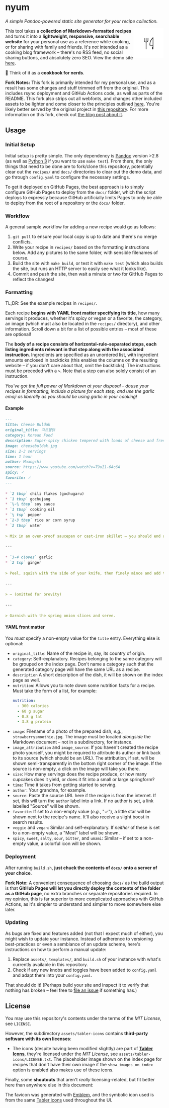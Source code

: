 # nyum

*A simple Pandoc-powered static site generator for your recipe collection.*

<img src="assets/favicon.png" align="right" width="96">

This tool takes a **collection of Markdown-formatted recipes** and turns it into a **lightweight, responsive, searchable website** for your personal use as a reference while cooking, or for sharing with family and friends. It's *not* intended as a cooking blog framework – there's no RSS feed, no social sharing buttons, and absolutely zero SEO. View the demo site [here](https://sohalsdr.github.io/nyum).

📓 Think of it as a **cookbook for nerds**.

**Fork Notes:** This fork is primarily intended for my personal use, and as a result has some changes and stuff trimmed off from the original. This includes rsync deployment and GitHub Actions code, as well as parts of the README. This fork also strips out all webfonts, and changes other included assets to be lighter and come closer to the principles outlined [here](https://referi.ineedmore.coffee). You're likely better served by the original project in [this repository](https://github.com/doersino/nyum). For more information on this fork, check out [the blog post about it](https://ineedmore.coffee/future-link).

## Usage

### Initial Setup

Initial setup is pretty simple. The only dependency is [Pandoc](https://pandoc.org) version >2.8 (as well as [Python 3](https://www.python.org/) if you want to use `make test`). From there, the only things that need to be done are to fork/clone this repository, potentially clear out the `recipes/` and `docs/` directories to clear out the demo data, and go through `config.yaml` to configure the necessary settings.

To get it deployed on GitHub Pages, the best approach is to simply configure GitHub Pages to deploy from the `docs/` folder, which the script deploys to expressly because GitHub artificially limits Pages to only be able to deploy from the root of a repository or the `docs/` folder.

### Workflow

A general sample workflow for adding a new recipe would go as follows:

1. `git pull` to ensure your local copy is up to date and there's no merge conflicts.
2. Write your recipe in `recipes/` based on the formatting instructions below. Add any pictures to the same folder, with sensible filenames of course.
3. Build the site with `make build`, or test it with `make test` (which also builds the site, but runs an HTTP server to easily see what it looks like).
5. Commit and push the site, then wait a minute or two for GitHub Pages to reflect the changes!

### Formatting

TL;DR: See the example recipes in `recipes/`.

Each recipe **begins with YAML front matter specifying its title**, how many servings it produces, whether it's spicy or vegan or a favorite, the category, an image (which must also be located in the `recipes/` directory), and other information. Scroll down a bit for a list of possible entries – most of these are optional!

The **body of a recipe consists of horizontal-rule-separated steps, each listing ingredients relevant in that step along with the associated instruction**. Ingredients are specified as an unordered list, with ingredient amounts enclosed in backticks (this enables the columns on the resulting website – if you don't care about that, omit the backticks). The instructions must be preceded with a `>`. Note that a step can also solely consist of an instruction.

*You've got the full power of Markdown at your disposal – douse your recipes in formatting, include a picture for each step, and use the garlic emoji as liberally as you should be using garlic in your cooking!*

#### Example

```markdown
---
title: Cheese Buldak
original_title: 치즈불닭
category: Korean Food
description: Super-spicy chicken tempered with loads of cheese and fresh spring onions. Serve with rice and a light salad – or, better yet, an assortment of side dishes.
image: cheesebuldak.jpg
size: 2-3 servings
time: 1 hour
author: Maangchi
source: https://www.youtube.com/watch?v=T9uI1-6Ac6A
spicy: ✓
favorite: ✓
---

* `2 tbsp` chili flakes (gochugaru)
* `1 tbsp` gochujang
* `½-⅔ tbsp` soy sauce
* `1 tbsp` cooking oil
* `¼ tsp` pepper
* `2-3 tbsp` rice or corn syrup
* `2 tbsp` water

> Mix in an oven-proof saucepan or cast-iron skillet – you should end up with a thick marinade.

---

* `3-4 cloves` garlic
* `2 tsp` ginger

> Peel, squish with the side of your knife, then finely mince and add to the marinade.

---

> ⋯ (omitted for brevity)

---

> Garnish with the spring onion slices and serve.

```

#### YAML front matter

You *must* specify a non-empty value for the `title` entry. Everything else is optional:

* `original_title`: Name of the recipe in, say, its country of origin.
* `category`: Self-explanatory. Recipes belonging to the same category will be grouped on the index page. Don't name a category such that the generated category page will have the same URL as a recipe.
* `description` A short description of the dish, it will be shown on the index page as well.
* `nutrition`: Allows you to note down some nutrition facts for a recipe. Must take the form of a list, for example:
    ```yaml
    nutrition:
      - 300 calories
      - 60 g sugar
      - 0.8 g fat
      - 3.8 g protein
    ```
* `image`: Filename of a photo of the prepared dish, *e.g.*, `strawberrysmoothie.jpg`. The image must be located *alongside* the Markdown document – not in a subdirectory, for instance.
* `image_attribution` and `image_source`: If you haven't created the recipe photo yourself, you might be required to attribute its author or link back to its source (which should be an URL). The attribution, if set, will be shown semi-transparently in the bottom right corner of the image. If the source is non-empty, a click on the image will take you there.
* `size`: How many servings does the recipe produce, or how many cupcakes does it yield, or does it fit into a small or large springform?
* `time`: Time it takes from getting started to serving.
* `author`: Your grandma, for example.
* `source`: Paste the source URL here if the recipe is from the internet. If set, this will turn the `author` label into a link. If no author is set, a link labelled "Source" will be shown.
* `favorite`: If set to a non-empty value (*e.g.*, "✓"), a little star will be shown next to the recipe's name. It'll also receive a slight boost in search results.
* `veggie` and `vegan`: Similar and self-explanatory. If *neither* of these is set to a non-empty value, a "Meat" label will be shown.
* `spicy`, `sweet`, `salty`, `sour`, `bitter`, and `umami`: Similar – if set to a non-empty value, a colorful icon will be shown.

### Deployment

After running `build.sh`, **just chuck the contents of `docs/` onto a server of your choice**. 

**Fork Note:** A convenient consequence of choosing `docs/` as the build output is that **GitHub Pages will let you directly deploy the contents of the folder as a GitHub page**, no extra branches or separate repositories required. In my opinion, this is far superior to more complicated approaches with GitHub Actions, as it's simpler to understand and simpler to move somewhere else later.

### Updating

As bugs are fixed and features added (not that I expect much of either), you might wish to update your instance. Instead of adherence to versioning best-practices or even a semblance of an update scheme, here's instructions on how to perform a manual update:

1. Replace `assets/`, `templates/`, and `build.sh` of your instance with what's currently available in this repository.
2. Check if any new knobs and toggles have been added to `config.yaml` and adapt them into your `config.yaml`.

That should do it! (Perhaps build your site and inspect it to verify that nothing has broken – feel free to [file an issue](https://github.com/sohalsdr/nyum/issues) if something has.)

## License

You may use this repository's contents under the terms of the *MIT License*, see `LICENSE`.

However, the subdirectory `assets/tabler-icons` contains **third-party software with its own licenses**:

* The icons (despite having been modified slightly) are part of [**Tabler Icons**](https://tabler-icons.io), they're licensed under the *MIT License*, see `assets/tabler-icons/LICENSE.txt`. The placeholder image shown on the index page for recipes that don't have their own image if the `show_images_on_index` option is enabled also makes use of these icons.

Finally, some **shoutouts** that aren't *really* licensing-related, but fit better here than anywhere else in this document:

The favicon was generated with [Emblem](https://apps.gnome.org/app/org.gnome.design.Emblem/), and the symbolic icon used is from the same [Tabler icons](https://tabler-icons.io) used throughout the UI.
